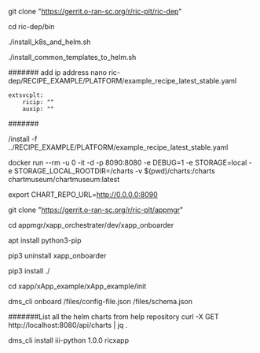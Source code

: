 git clone "https://gerrit.o-ran-sc.org/r/ric-plt/ric-dep"

cd ric-dep/bin

./install_k8s_and_helm.sh

./install_common_templates_to_helm.sh

####### add ip address
nano ric-dep/RECIPE_EXAMPLE/PLATFORM/example_recipe_latest_stable.yaml
```
extsvcplt:
	ricip: ""
	auxip: ""
```
#######

/install -f ../RECIPE_EXAMPLE/PLATFORM/example_recipe_latest_stable.yaml

docker run --rm -u 0 -it -d -p 8090:8080 -e DEBUG=1 -e STORAGE=local -e STORAGE_LOCAL_ROOTDIR=/charts -v $(pwd)/charts:/charts chartmuseum/chartmuseum:latest

export CHART_REPO_URL=http://0.0.0.0:8090

git clone "https://gerrit.o-ran-sc.org/r/ric-plt/appmgr"

cd appmgr/xapp_orchestrater/dev/xapp_onboarder

apt install python3-pip

pip3 uninstall xapp_onboarder

pip3 install ./

cd xapp/xApp_example/xApp_example/init

dms_cli onboard /files/config-file.json /files/schema.json

#######List all the helm charts from help repository
curl -X GET http://localhost:8080/api/charts | jq .

dms_cli install iii-python 1.0.0 ricxapp
